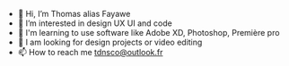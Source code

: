 - 👋 Hi, I’m Thomas alias Fayawe
- 👀 I’m interested in design UX UI and code
- 🌱 I'm learning to use software like Adobe XD, Photoshop, Première pro
- 💞️ I am looking for design projects or video editing 
- 📫 How to reach me tdnsco@outlook.fr

<!---
Fayawe/Fayawe is a ✨ special ✨ repository because its `README.md` (this file) appears on your GitHub profile.
You can click the Preview link to take a look at your changes.
--->
